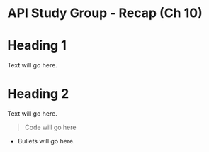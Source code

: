 # API Study Group - Recap (Ch 10)



# **Heading 1** 

Text will go here.


# **Heading 2** 

Text will go here. 



> Code will go here

- Bullets will go here.



